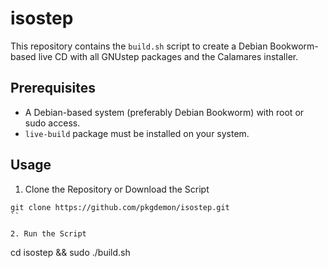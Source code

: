# isostep

This repository contains the `build.sh` script to create a Debian Bookworm-based live CD with all GNUstep packages and the Calamares installer. 

## Prerequisites

- A Debian-based system (preferably Debian Bookworm) with root or sudo access.
- `live-build` package must be installed on your system.

## Usage

1. Clone the Repository or Download the Script

```
git clone https://github.com/pkgdemon/isostep.git
``

2. Run the Script

```
cd isostep && sudo ./build.sh
```
